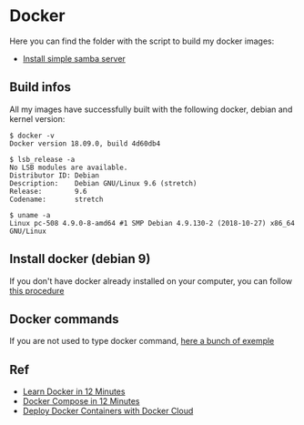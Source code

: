# Docker
Here you can find the folder with the script to build my docker images:

- [Install simple samba server](/samba/README.md)

## Build infos
All my images have successfully built with the following docker, debian and kernel version:

    $ docker -v
    Docker version 18.09.0, build 4d60db4

    $ lsb_release -a
    No LSB modules are available.
    Distributor ID: Debian
    Description:    Debian GNU/Linux 9.6 (stretch)
    Release:        9.6
    Codename:       stretch

    $ uname -a
    Linux pc-508 4.9.0-8-amd64 #1 SMP Debian 4.9.130-2 (2018-10-27) x86_64 GNU/Linux

## Install docker (debian 9)
If you don't have docker already installed on your computer, you can follow [this procedure](/INSTALL.md)

## Docker commands
If you are not used to type docker command, [here a bunch of exemple](/COMMAND.md)

## Ref
- [Learn Docker in 12 Minutes](https://www.youtube.com/watch?v=YFl2mCHdv24)
- [Docker Compose in 12 Minutes](https://www.youtube.com/watch?v=Qw9zlE3t8Ko)
- [Deploy Docker Containers with Docker Cloud](https://www.youtube.com/watch?v=F82K07NmRpk)
